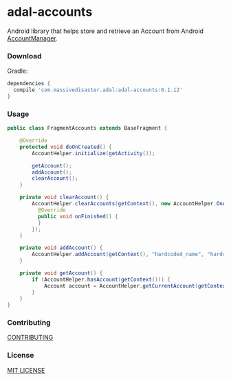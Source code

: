 # adal-accounts
Android library that helps store and retrieve an Account from Android [AccountManager](https://developer.android.com/reference/android/accounts/AccountManager.html).

### Download
Gradle:

```gradle
dependencies {
  compile 'com.massivedisaster.adal:adal-accounts:0.1.12'
}
```

### Usage
```java
public class FragmentAccounts extends BaseFragment {

    @Override
    protected void doOnCreated() {
        AccountHelper.initialize(getActivity());

        getAccount();
        addAccount();
        clearAccount();        
    }

    private void clearAccount() {
        AccountHelper.clearAccounts(getContext(), new AccountHelper.OnAccountListener() {
          @Override
          public void onFinished() {
          }
        });
    }

    private void addAccount() {
        AccountHelper.addAccount(getContext(), "hardcoded_name", "hardcoded_password", "hardcoded_token");
    }

    private void getAccount() {
        if (AccountHelper.hasAccount(getContext())) {
            Account account = AccountHelper.getCurrentAccount(getContext());
        }
    }
}
```
### Contributing
[CONTRIBUTING](../CONTRIBUTING.md)

### License
[MIT LICENSE](../LICENSE.md)